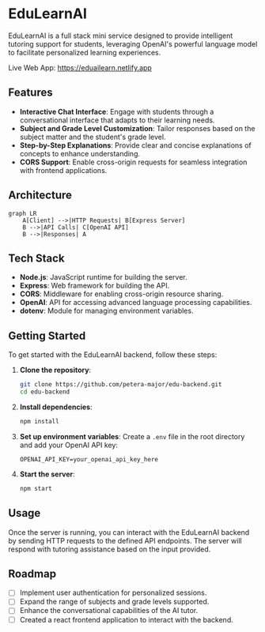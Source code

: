 # EduLearnAI 

EduLearnAI is a full stack mini service designed to provide intelligent tutoring support for students, leveraging OpenAI's powerful language model to facilitate personalized learning experiences.

Live Web App: https://eduailearn.netlify.app 

## Features
- **Interactive Chat Interface**: Engage with students through a conversational interface that adapts to their learning needs.
- **Subject and Grade Level Customization**: Tailor responses based on the subject matter and the student's grade level.
- **Step-by-Step Explanations**: Provide clear and concise explanations of concepts to enhance understanding.
- **CORS Support**: Enable cross-origin requests for seamless integration with frontend applications.

## Architecture
```mermaid
graph LR
    A[Client] -->|HTTP Requests| B[Express Server]
    B -->|API Calls| C[OpenAI API]
    B -->|Responses| A
```

## Tech Stack
- **Node.js**: JavaScript runtime for building the server.
- **Express**: Web framework for building the API.
- **CORS**: Middleware for enabling cross-origin resource sharing.
- **OpenAI**: API for accessing advanced language processing capabilities.
- **dotenv**: Module for managing environment variables.

## Getting Started
To get started with the EduLearnAI backend, follow these steps:

1. **Clone the repository**:
   ```bash
   git clone https://github.com/petera-major/edu-backend.git
   cd edu-backend
   ```

2. **Install dependencies**:
   ```bash
   npm install
   ```

3. **Set up environment variables**:
   Create a `.env` file in the root directory and add your OpenAI API key:
   ```
   OPENAI_API_KEY=your_openai_api_key_here
   ```

4. **Start the server**:
   ```bash
   npm start
   ```

## Usage
Once the server is running, you can interact with the EduLearnAI backend by sending HTTP requests to the defined API endpoints. The server will respond with tutoring assistance based on the input provided.

## Roadmap
- [ ] Implement user authentication for personalized sessions.
- [ ] Expand the range of subjects and grade levels supported.
- [ ] Enhance the conversational capabilities of the AI tutor.
- [ ] Created a react frontend application to interact with the backend.
